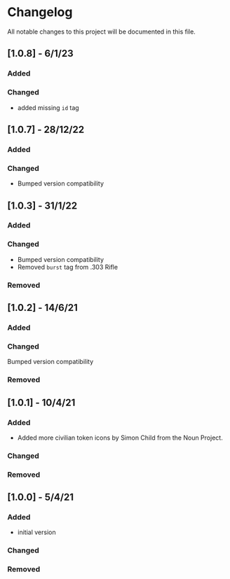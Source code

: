 # Changelog

All notable changes to this project will be documented in this file.

## [1.0.8] - 6/1/23

### Added

### Changed

- added missing `id` tag

## [1.0.7] - 28/12/22

### Added

### Changed

- Bumped version compatibility

## [1.0.3] - 31/1/22

### Added

### Changed

- Bumped version compatibility
- Removed `burst` tag from .303 Rifle

### Removed

## [1.0.2] - 14/6/21

### Added

### Changed

Bumped version compatibility

### Removed

## [1.0.1] - 10/4/21

### Added

- Added more civilian token icons by Simon Child from the Noun Project.

### Changed

### Removed

## [1.0.0] - 5/4/21

### Added

- initial version

### Changed

### Removed
